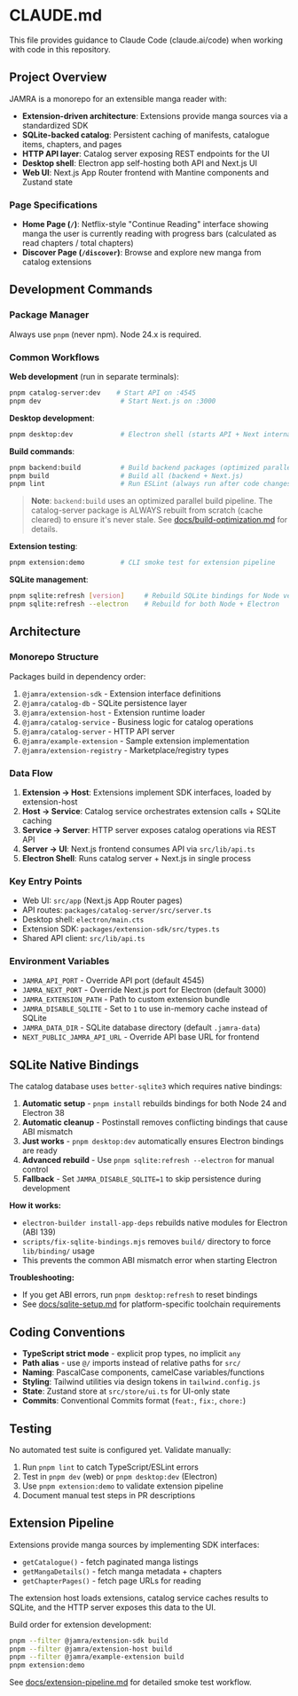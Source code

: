 # CLAUDE.md

This file provides guidance to Claude Code (claude.ai/code) when working with code in this repository.

## Project Overview

JAMRA is a monorepo for an extensible manga reader with:
- **Extension-driven architecture**: Extensions provide manga sources via a standardized SDK
- **SQLite-backed catalog**: Persistent caching of manifests, catalogue items, chapters, and pages
- **HTTP API layer**: Catalog server exposing REST endpoints for the UI
- **Desktop shell**: Electron app self-hosting both API and Next.js UI
- **Web UI**: Next.js App Router frontend with Mantine components and Zustand state

### Page Specifications

- **Home Page (`/`)**: Netflix-style "Continue Reading" interface showing manga the user is currently reading with progress bars (calculated as read chapters / total chapters)
- **Discover Page (`/discover`)**: Browse and explore new manga from catalog extensions

## Development Commands

### Package Manager
Always use `pnpm` (never npm). Node 24.x is required.

### Common Workflows

**Web development** (run in separate terminals):
```bash
pnpm catalog-server:dev    # Start API on :4545
pnpm dev                    # Start Next.js on :3000
```

**Desktop development**:
```bash
pnpm desktop:dev            # Electron shell (starts API + Next internally)
```

**Build commands**:
```bash
pnpm backend:build          # Build backend packages (optimized parallel build, catalog-server always rebuilt)
pnpm build                  # Build all (backend + Next.js)
pnpm lint                   # Run ESLint (always run after code changes)
```

> **Note**: `backend:build` uses an optimized parallel build pipeline. The catalog-server package is ALWAYS rebuilt from scratch (cache cleared) to ensure it's never stale. See [docs/build-optimization.md](docs/build-optimization.md) for details.

**Extension testing**:
```bash
pnpm extension:demo         # CLI smoke test for extension pipeline
```

**SQLite management**:
```bash
pnpm sqlite:refresh [version]     # Rebuild SQLite bindings for Node version
pnpm sqlite:refresh --electron    # Rebuild for both Node + Electron
```

## Architecture

### Monorepo Structure
Packages build in dependency order:
1. `@jamra/extension-sdk` - Extension interface definitions
2. `@jamra/catalog-db` - SQLite persistence layer
3. `@jamra/extension-host` - Extension runtime loader
4. `@jamra/catalog-service` - Business logic for catalog operations
5. `@jamra/catalog-server` - HTTP API server
6. `@jamra/example-extension` - Sample extension implementation
7. `@jamra/extension-registry` - Marketplace/registry types

### Data Flow
1. **Extension → Host**: Extensions implement SDK interfaces, loaded by extension-host
2. **Host → Service**: Catalog service orchestrates extension calls + SQLite caching
3. **Service → Server**: HTTP server exposes catalog operations via REST API
4. **Server → UI**: Next.js frontend consumes API via `src/lib/api.ts`
5. **Electron Shell**: Runs catalog server + Next.js in single process

### Key Entry Points
- Web UI: `src/app` (Next.js App Router pages)
- API routes: `packages/catalog-server/src/server.ts`
- Desktop shell: `electron/main.cts`
- Extension SDK: `packages/extension-sdk/src/types.ts`
- Shared API client: `src/lib/api.ts`

### Environment Variables
- `JAMRA_API_PORT` - Override API port (default 4545)
- `JAMRA_NEXT_PORT` - Override Next.js port for Electron (default 3000)
- `JAMRA_EXTENSION_PATH` - Path to custom extension bundle
- `JAMRA_DISABLE_SQLITE` - Set to `1` to use in-memory cache instead of SQLite
- `JAMRA_DATA_DIR` - SQLite database directory (default `.jamra-data`)
- `NEXT_PUBLIC_JAMRA_API_URL` - Override API base URL for frontend

## SQLite Native Bindings

The catalog database uses `better-sqlite3` which requires native bindings:

1. **Automatic setup** - `pnpm install` rebuilds bindings for both Node 24 and Electron 38
2. **Automatic cleanup** - Postinstall removes conflicting bindings that cause ABI mismatch
3. **Just works** - `pnpm desktop:dev` automatically ensures Electron bindings are ready
4. **Advanced rebuild** - Use `pnpm sqlite:refresh --electron` for manual control
5. **Fallback** - Set `JAMRA_DISABLE_SQLITE=1` to skip persistence during development

**How it works:**
- `electron-builder install-app-deps` rebuilds native modules for Electron (ABI 139)
- `scripts/fix-sqlite-bindings.mjs` removes `build/` directory to force `lib/binding/` usage
- This prevents the common ABI mismatch error when starting Electron

**Troubleshooting:**
- If you get ABI errors, run `pnpm desktop:refresh` to reset bindings
- See [docs/sqlite-setup.md](docs/sqlite-setup.md) for platform-specific toolchain requirements

## Coding Conventions

- **TypeScript strict mode** - explicit prop types, no implicit `any`
- **Path alias** - use `@/` imports instead of relative paths for `src/`
- **Naming**: PascalCase components, camelCase variables/functions
- **Styling**: Tailwind utilities via design tokens in `tailwind.config.js`
- **State**: Zustand store at `src/store/ui.ts` for UI-only state
- **Commits**: Conventional Commits format (`feat:`, `fix:`, `chore:`)

## Testing

No automated test suite is configured yet. Validate manually:
1. Run `pnpm lint` to catch TypeScript/ESLint errors
2. Test in `pnpm dev` (web) or `pnpm desktop:dev` (Electron)
3. Use `pnpm extension:demo` to validate extension pipeline
4. Document manual test steps in PR descriptions

## Extension Pipeline

Extensions provide manga sources by implementing SDK interfaces:
- `getCatalogue()` - fetch paginated manga listings
- `getMangaDetails()` - fetch manga metadata + chapters
- `getChapterPages()` - fetch page URLs for reading

The extension host loads extensions, catalog service caches results to SQLite, and the HTTP server exposes this data to the UI.

Build order for extension development:
```bash
pnpm --filter @jamra/extension-sdk build
pnpm --filter @jamra/extension-host build
pnpm --filter @jamra/example-extension build
pnpm extension:demo
```

See [docs/extension-pipeline.md](docs/extension-pipeline.md) for detailed smoke test workflow.